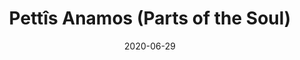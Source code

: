 ---
title: Pettîs Anamos (Parts of the Soul)
layout: frame
date: 2020-06-29
src: https://senobessusbolgon.wordpress.com/pettis-anamos-parts-of-the-soul/
category: metaphysics
---